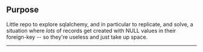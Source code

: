 ## Purpose

Little repo to explore sqlalchemy, and in particular to replicate, and solve, a situation where _lots_ of records get created with NULL values in their foreign-key -- so they're useless and just take up space.

---